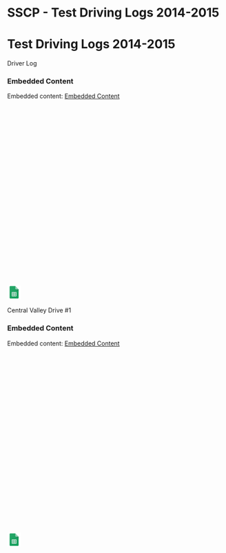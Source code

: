 # SSCP - Test Driving Logs 2014-2015

# Test Driving Logs 2014-2015

Driver Log

[](https://docs.google.com/spreadsheets/d/1UWLrdaz3w8JdbH63xw4BMA9A9VkQgrb0Bqpwi71-CW0/edit)

### Embedded Content

Embedded content: [Embedded Content]()

<iframe width="100%" height="400" src="" frameborder="0"></iframe>

![](../../../../assets/sheets_32dp.png)

Central Valley Drive #1

[](https://docs.google.com/spreadsheets/d/12SYCHJ9WM1MwJePi9e0wFflOpb__anMeUKNRuUAUMxg/edit)

### Embedded Content

Embedded content: [Embedded Content]()

<iframe width="100%" height="400" src="" frameborder="0"></iframe>

![](../../../../assets/sheets_32dp.png)


